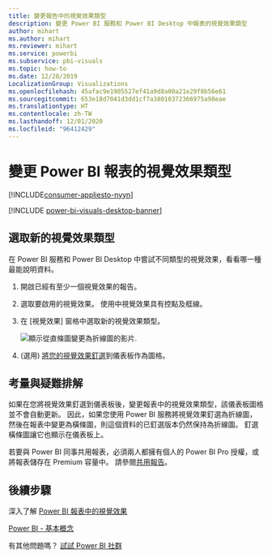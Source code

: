 ```yaml
---
title: 變更報告中的視覺效果類型
description: 變更 Power BI 服務和 Power BI Desktop 中報表的視覺效果類型
author: mihart
ms.author: mihart
ms.reviewer: mihart
ms.service: powerbi
ms.subservice: pbi-visuals
ms.topic: how-to
ms.date: 12/28/2019
LocalizationGroup: Visualizations
ms.openlocfilehash: 45afac9e1905527ef41a9d8a00a21e29f8b56e61
ms.sourcegitcommit: 653e18d7041d3dd1cf7a38010372366975a98eae
ms.translationtype: HT
ms.contentlocale: zh-TW
ms.lasthandoff: 12/01/2020
ms.locfileid: "96412429"
---
```

# <a name="change-the-type-of-visualization-in-a-power-bi-report"></a>變更 Power BI 報表的視覺效果類型

[!INCLUDE[consumer-appliesto-nyyn](../includes/consumer-appliesto-nyyn.md)]    

[!INCLUDE [power-bi-visuals-desktop-banner](../includes/power-bi-visuals-desktop-banner.md)]

## <a name="select-a-new-visualization-type"></a>選取新的視覺效果類型

在 Power BI 服務和 Power BI Desktop 中嘗試不同類型的視覺效果，看看哪一種最能說明資料。 

1. 開啟已經有至少一個視覺效果的報告。   
2. 選取要啟用的視覺效果。 使用中視覺效果具有控點及框線。    
3. 在 [視覺效果] 窗格中選取新的視覺效果類型。 
   
   ![顯示從直條圖變更為折線圖的影片](media/power-bi-report-change-visualization-type/change-viz/change-viz.gif).
4. (選用) [將您的視覺效果釘選](../create-reports/service-dashboard-pin-tile-from-report.md)到儀表板作為圖格。 

## <a name="considerations-and-troubleshooting"></a>考量與疑難排解
如果在您將視覺效果釘選到儀表板後，變更報表中的視覺效果類型，該儀表板圖格並不會自動更新。 因此，如果您使用 Power BI 服務將視覺效果釘選為折線圖，然後在報表中變更為橫條圖，則這個資料的已釘選版本仍然保持為折線圖。 釘選橫條圖讓它也顯示在儀表板上。

若要與 Power BI 同事共用報表，必須兩人都擁有個人的 Power BI Pro 授權，或將報表儲存在 Premium 容量中。 請參閱[共用報告](../collaborate-share/service-share-reports.md)。

## <a name="next-steps"></a>後續步驟
深入了解 [Power BI 報表中的視覺效果](power-bi-report-visualizations.md)

[Power BI - 基本概念](../consumer/end-user-basic-concepts.md)

有其他問題嗎？ [試試 Power BI 社群](https://community.powerbi.com/)

